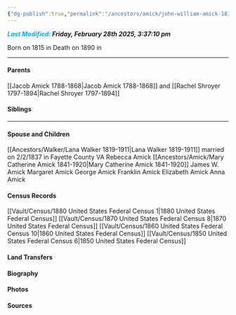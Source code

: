 ```yaml
---
{"dg-publish":true,"permalink":"/ancestors/amick/john-william-amick-1815-1890/","tags":["John-William-Amick"]}
---
```


***<font color="#00b0f0">Last Modified:</font> Friday, February 28th 2025, 3:37:10 pm***

Born on  1815 in <!-- link to place -->
Death on 1890 in <!-- link to place -->

---
#### Parents

[[Jacob Amick 1788-1868\|Jacob Amick 1788-1868]] and [[Rachel Shroyer 1797-1894\|Rachel Shroyer 1797-1894]]
#### Siblings
<!-- Link to sibling -->

---
#### Spouse and Children
[[Ancestors/Walker/Lana Walker 1819-1911\|Lana Walker 1819-1911]] married on 2/2/1837 in Fayette County VA
Rebecca Amick
[[Ancestors/Amick/Mary Catherine Amick 1841-1920\|Mary Catherine Amick 1841-1920]]
James W. Amick
Margaret Amick
George Amick
Franklin Amick
Elizabeth Amick
Anna Amick
#### Census Records
[[Vault/Census/1880 United States Federal Census 1\|1880 United States Federal Census]]
[[Vault/Census/1870 United States Federal Census 8\|1870 United States Federal Census]]
[[Vault/Census/1860 United States Federal Census 10\|1860 United States Federal Census]]
[[Vault/Census/1850 United States Federal Census 6\|1850 United States Federal Census]]
#### Land Transfers

#### Biography

#### Photos

#### Sources

